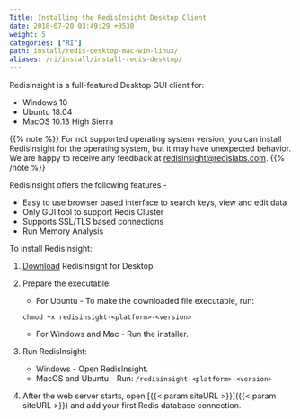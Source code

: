 ```yaml
---
Title: Installing the RedisInsight Desktop Client
date: 2018-07-20 03:49:29 +0530
weight: 5
categories: ["RI"]
path: install/redis-desktop-mac-win-linux/
aliases: /ri/install/install-redis-desktop/
---
```

RedisInsight is a full-featured Desktop GUI client for:

- Windows 10
- Ubuntu 18.04
- MacOS 10.13 High Sierra

{{% note %}}
For not supported operating system version, you can install RedisInsight for the operating system, but it may have unexpected behavior.
We are happy to receive any feedback at redisinsight@redislabs.com.
{{% /note %}}

RedisInsight offers the following features -

* Easy to use browser based interface to search keys, view and edit data
* Only GUI tool to support Redis Cluster
* Supports SSL/TLS based connections
* Run Memory Analysis

To install RedisInsight:

1. [Download](https://redislabs.com/redisinsight/) RedisInsight for Desktop.
1. Prepare the executable:

    - For Ubuntu - To make the downloaded file executable, run:

    ```src
    chmod +x redisinsight-<platform>-<version>
    ```

    - For Windows and Mac - Run the installer.

1. Run RedisInsight:

    - Windows - Open RedisInsight.
    - MacOS and Ubuntu - Run: `/redisinsight-<platform>-<version>`

1. After the web server starts, open [{{< param siteURL >}}]({{< param siteURL >}}) and add your first Redis database connection.
